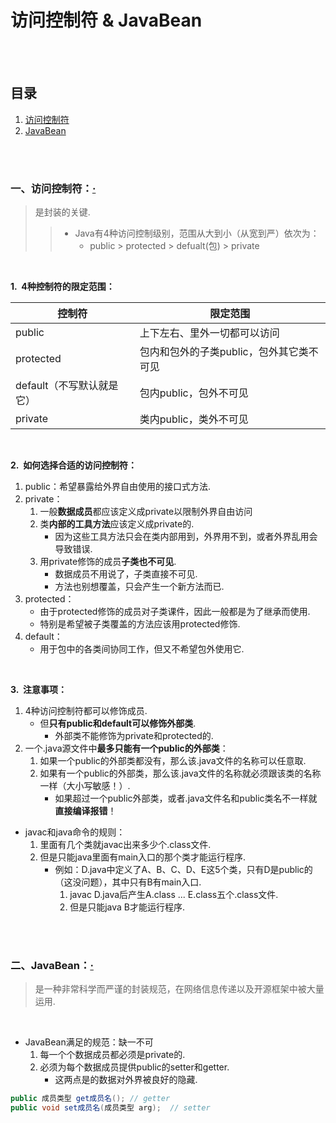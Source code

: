 # 访问控制符 & JavaBean


<br><br>

## 目录

1. [访问控制符](#一访问控制符)
2. [JavaBean](#二javabean)

<br><br>

### 一、访问控制符：[·](#目录)
> 是封装的关键.
>
>> - Java有4种访问控制级别，范围从大到小（从宽到严）依次为：
>>    - public > protected > defualt(包) > private

<br>

**1.&nbsp; 4种控制符的限定范围：**

| 控制符 | 限定范围 |
| --- | --- |
| public | 上下左右、里外一切都可以访问 |
| protected | 包内和包外的子类public，包外其它类不可见 |
| default（不写默认就是它）| 包内public，包外不可见 |
| private | 类内public，类外不可见 |

<br>

**2.&nbsp; 如何选择合适的访问控制符：**

1. public：希望暴露给外界自由使用的接口式方法.
2. private：
   1. 一般**数据成员**都应该定义成private以限制外界自由访问
   2. 类**内部的工具方法**应该定义成private的.
      - 因为这些工具方法只会在类内部用到，外界用不到，或者外界乱用会导致错误.
   3. 用private修饰的成员**子类也不可见**.
      - 数据成员不用说了，子类直接不可见.
      - 方法也别想覆盖，只会产生一个新方法而已.
3. protected：
   - 由于protected修饰的成员对子类课件，因此一般都是为了继承而使用.
   - 特别是希望被子类覆盖的方法应该用protected修饰.
4. default：
   - 用于包中的各类间协同工作，但又不希望包外使用它.

<br>

**3.&nbsp; 注意事项：**

1. 4种访问控制符都可以修饰成员.
   - 但**只有public和default可以修饰外部类**.
      - 外部类不能修饰为private和protected的.
2. 一个.java源文件中**最多只能有一个public的外部类**：
   1. 如果一个public的外部类都没有，那么该.java文件的名称可以任意取.
   2. 如果有一个public的外部类，那么该.java文件的名称就必须跟该类的名称一样（大小写敏感！）.
      - 如果超过一个public外部类，或者.java文件名和public类名不一样就**直接编译报错**！

- javac和java命令的规则：
   1. 里面有几个类就javac出来多少个.class文件.
   2. 但是只能java里面有main入口的那个类才能运行程序.
      - 例如：D.java中定义了A、B、C、D、E这5个类，只有D是public的（这没问题），其中只有B有main入口.
         1. javac D.java后产生A.class ... E.class五个.class文件.
         2. 但是只能java B才能运行程序.

<br><br>

### 二、JavaBean：[·](#目录)
> 是一种非常科学而严谨的封装规范，在网络信息传递以及开源框架中被大量运用.

<br>

- JavaBean满足的规范：缺一不可
   1. 每一个个数据成员都必须是private的.
   2. 必须为每个数据成员提供public的setter和getter.
      - 这两点是的数据对外界被良好的隐藏.

```Java
public 成员类型 get成员名(); // getter
public void set成员名(成员类型 arg);  // setter
```
